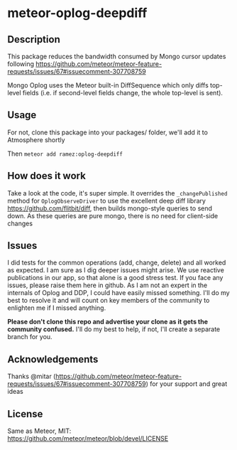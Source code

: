 # meteor-oplog-deepdiff

## Description

This package reduces the bandwidth consumed by Mongo cursor updates following https://github.com/meteor/meteor-feature-requests/issues/67#issuecomment-307708759

Mongo Oplog uses the Meteor built-in DiffSequence which only diffs top-level fields (i.e. if second-level fields change, the whole top-level is sent).

## Usage

For not, clone this package into your packages/ folder, we'll add it to Atmosphere shortly

Then `meteor add ramez:oplog-deepdiff`

## How does it work

Take a look at the code, it's super simple. It overrides the `_changePublished` method for `OplogObserveDriver` to use the excellent deep diff library https://github.com/flitbit/diff, then builds mongo-style queries to send down. 
As these queries are pure mongo, there is no need for client-side changes

## Issues

I did tests for the common operations (add, change, delete) and all worked as expected. I am sure as I dig deeper issues might arise. We use reactive publications in our app, so that alone is a good stress test. If you face any issues, please raise them here in github. As I am not an expert in the internals of Oplog and DDP, I could have easily missed something. I'll do my best to resolve it and will count on key members of the community to enlighten me if I missed anything.

**Please don't clone this repo and advertise your clone as it gets the community confused.** I'll do my best to help, if not, I'll create a separate branch for you.

## Acknowledgements

Thanks @mitar (https://github.com/meteor/meteor-feature-requests/issues/67#issuecomment-307708759) for your support and great ideas

## License

Same as Meteor, MIT: https://github.com/meteor/meteor/blob/devel/LICENSE
